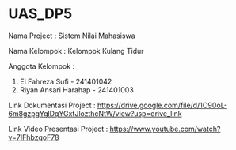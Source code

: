 # UAS_DP5
Nama Project : Sistem Nilai Mahasiswa

Nama Kelompok : Kelompok Kulang Tidur

Anggota Kelompok :
1. El Fahreza Sufi - 241401042
2. Riyan Ansari Harahap - 241401003

Link Dokumentasi Project : 
https://drive.google.com/file/d/1O90oL-6m8gzpgYglDqYGxtJlozthcNtW/view?usp=drive_link

Link Video Presentasi Project :
https://www.youtube.com/watch?v=7IFhbzqoF78

